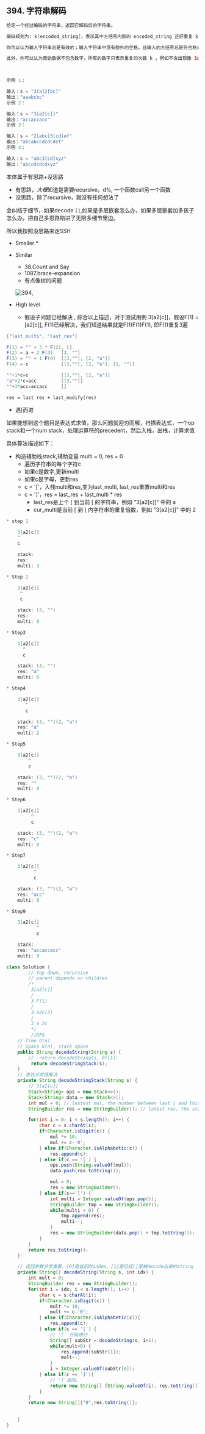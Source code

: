 ## 394. 字符串解码

```java
给定一个经过编码的字符串，返回它解码后的字符串。

编码规则为: k[encoded_string]，表示其中方括号内部的 encoded_string 正好重复 k 次。注意 k 保证为正整数。

你可以认为输入字符串总是有效的；输入字符串中没有额外的空格，且输入的方括号总是符合格式要求的。

此外，你可以认为原始数据不包含数字，所有的数字只表示重复的次数 k ，例如不会出现像 3a 或 2[4] 的输入。

 

示例 1：

输入：s = "3[a]2[bc]"
输出："aaabcbc"
示例 2：

输入：s = "3[a2[c]]"
输出："accaccacc"
示例 3：

输入：s = "2[abc]3[cd]ef"
输出："abcabccdcdcdef"
示例 4：

输入：s = "abc3[cd]xyz"
输出："abccdcdcdxyz"
```

本体属于有思路+没思路
* 有思路，*大概*知道是需要recursive，dfs, 一个函数call另一个函数
* 没思路，除了recursive，就没有任何想法了

会纠结于细节，如果decode `[]`,如果是多层嵌套怎么办，如果多层嵌套加多孩子怎么办，把自己多思路陷进了无限多细节里边。


所以我按照没思路来走SSH

* Smaller
    * 
* Similar
    * 38.Count and Say
    * 1087.brace-expansion
    * 有点像树的问题 
    
    ![394](../graphs/394.drawio.svg),
* High level
    * 假设子问题已经解决
,
综合以上描述，对于测试用例 3[a2[c]]，假设F(1) = [a2[c]], F(1)已经解决，我们知道结果就是F(1)F(1)F(1), 即F(1)重复3遍
```java
["last_multi", "last_res"]    

F(1) = "" + 3 * F(2), []
F(2) = a + 2 F(3)   [3, ""]
F(3) = "" + 1 F(4)  [[3,""], [2, "a"]]
F(4) = c            [[3,""], [2, "a"], [1, ""]] 

""+1*c=c            [[3,""], [2, "a"]]
"a"+2*c=acc         [[3,""]]
""+3*acc=accacc     []

```
`res = last res + last_modify(res)`

* 遇[而进


如果能想到这个题目是表达式求值，那么问题就迎刃而解，扫描表达式，一个op stack和一个num stack，处理运算符的precedent，然后入栈，出栈，计算求值

具体算法描述如下：
* 构造辅助栈stack,辅助变量 multi = 0, res = 0
    * 遍历字符串的每个字符c
    * 如果c是数字,更新multi
    * 如果c是字母，更新res
    * c = '['，入栈multi和res,变为last_multi, last_res重置multi和res
    * c = ']'，res = last_res + last_multi * res
        * last_res是上个 [ 到当前 [ 的字符串，例如 "3[a2[c]]" 中的 a
        * cur_multi是当前 [ 到 ] 内字符串的重复倍数，例如 "3[a2[c]]" 中的 2

```java
* step 1

    3[a2[c]]
    ^
    c

    stack: 
    res:
    multi: 3

* Step 2

    3[a2[c]]
     ^
     c

    stack: (3, "")
    res:
    multi: 0

* Step3

    3[a2[c]]
      ^
      c

    stack: (3, "")
    res: "a"
    multi: 0    

* Step4

    3[a2[c]]
       ^
       c

    stack: (3, "")(2, "a")
    res: "a"
    multi: 2    

* Step5

    3[a2[c]]
        ^
        c

    stack: (3, "")(2, "a")
    res: ""
    multi: 0

* Step6

    3[a2[c]]
         ^
         c

    stack: (3, "")(2, "a")
    res: "c"
    multi: 0    

* Step7

    3[a2[c]]
          ^
          c

    stack: (3, "")(2, "a")
    res: "acc"
    multi: 0        

* Step9

    3[a2[c]]
           ^
           c

    stack: 
    res: "accaccacc"
    multi: 0     
```

```java
class Solution {
        // Top down, recursive
        // parent depends on children
        /*
         3[a2[c]]
         /
         3 F(1)
         / 
         3 a2F(2)
         /
         3 a 2c
         */
         //DFS
    // Time O(n)
    // Space O(n), stack space
    public String decodeString(String s) {
        //  return decodeString(s, 0)[1];
         return decodeStringStack(s);
    }
    // 表达式求值解法
    private String decodeStringStack(String s) {
        // 3[a2[c]]
        Stack<String> ops = new Stack<>();
        Stack<String> data = new Stack<>();
        int mul = 0; // lastest mul, the number between last [ and this [
        StringBuilder res = new StringBuilder(); // latest res, the string betwin last [ and current [

        for(int i = 0; i < s.length(); i++) {
            char c = s.charAt(i);
            if(Character.isDigit(c)) {
                mul *= 10;
                mul += c-'0';
            } else if(Character.isAlphabetic(c)) {
                res.append(c);
            } else if(c == '[') {
                ops.push(String.valueOf(mul));
                data.push(res.toString());

                mul = 0;
                res = new StringBuilder();
            } else if(c==']') {
                int multi = Integer.valueOf(ops.pop());
                StringBuilder tmp = new StringBuilder();
                while(multi > 0) {
                    tmp.append(res);
                    multi--;
                }
                res = new StringBuilder(data.pop() + tmp.toString());
            }
        }
        return res.toString();
    }

    // 返回参数非常重要，[0]是返回时index，[1]是已经[]里被decode出来的string
    private String[] decodeString(String s, int idx) {
        int mult = 0;
        StringBuilder res = new StringBuilder();
        for(int i = idx; i < s.length(); i++) {
            char c = s.charAt(i);
            if(Character.isDigit(c)) {
                mult *= 10;
                mult += c-'0';
            } else if(Character.isAlphabetic(c)){
                res.append(c);
            } else if(c == '[') {
                // '[' 开始递归
                String[] subStr = decodeString(s, i+1);
                while(mult>0) {
                    res.append(subStr[1]);
                    mult--;
                }
                i = Integer.valueOf(subStr[0]);
            } else if(c == ']'){
                // ']'返回，
                return new String[] {String.valueOf(i), res.toString()};
            }
        }
        return new String[]{"0",res.toString()};

        
    }
}
```